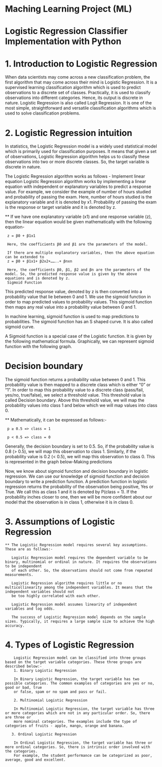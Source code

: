 # Maching Learning Project (ML)
# Logistic Regression Classifier Implementation with Python


# 1. Introduction to Logistic Regression
When data scientists may come across a new classification problem, the first algorithm that may come across their mind is Logistic Regression. It is a supervised 
learning classification algorithm which is used to predict observations to a discrete set of classes. Practically, it is used to classify observations into different categories. Hence, its output is discrete in nature. Logistic Regression is also called Logit Regression. It is one of the most simple, straightforward and versatile classification algorithms which is used to solve classification problems.

# 2. Logistic Regression intuition

  In statistics, the Logistic Regression model is a widely used statistical model which is primarily used for classification purposes. It means that given a set
  of observations, Logistic Regression algorithm helps us to classify these observations into two or more discrete classes. So, the target variable is discrete in nature.

  The Logistic Regression algorithm works as follows - Implement linear equation Logistic Regression algorithm works by implementing a linear equation with 
  independent or explanatory variables to predict a response value. For example, we consider the example of number of hours studied and probability of passing the
  exam. Here, number of hours studied is the explanatory variable and it is denoted by x1. Probability of passing the exam is the response or target variable and 
  it is denoted by z.

  ** If we have one explanatory variable (x1) and one response variable (z), then the linear equation would be given mathematically with the following equation-

     z = β0 + β1x1    

     Here, the coefficients β0 and β1 are the parameters of the model.

     If there are multiple explanatory variables, then the above equation can be extended to
     z = β0 + β1x1+ β2x2+……..+ βnxn

     Here, the coefficients β0, β1, β2 and βn are the parameters of the model. So, the predicted response value is given by the above equations and is denoted by z.
     Sigmoid Function

  This predicted response value, denoted by z is then converted into a probability value that lie between 0 and 1. We use the sigmoid function in order to map 
  predicted values to probability values. This sigmoid function then maps any real value into a probability value between 0 and 1.

  In machine learning, sigmoid function is used to map predictions to probabilities. The sigmoid function has an S shaped curve. It is also called sigmoid curve.

  A Sigmoid function is a special case of the Logistic function. It is given by the following mathematical formula. Graphically, we can represent sigmoid function 
  with the following graph.



# Decision boundary

  The sigmoid function returns a probability value between 0 and 1. This probability value is then mapped to a discrete class which is either “0” or “1”. 
  In order to map this probability value to a discrete class (pass/fail, yes/no, true/false), we select a threshold value. This threshold value is called 
  Decision boundary. Above this threshold value, we will map the probability values into class 1 and below which we will map values into class 0.
  
  ** Mathematically, it can be expressed as follows:-

     p ≥ 0.5 => class = 1

     p < 0.5 => class = 0

  Generally, the decision boundary is set to 0.5. So, if the probability value is 0.8 (> 0.5), we will map this observation to class 1. Similarly, if the 
  probability value is 0.2 (< 0.5), we will map this observation to class 0. This is represented in the graph below-Making predictions

  Now, we know about sigmoid function and decision boundary in logistic regression. We can use our knowledge of sigmoid function and decision boundary to write
  a prediction function. A prediction function in logistic regression returns the probability of the observation being positive, Yes or True. We call this as class 
  1 and it is denoted by P(class = 1). If the probability inches closer to one, then we will be more confident about our model that the observation is in class 1, 
  otherwise it is in class 0.

  # 3. Assumptions of Logistic Regression

    ** The Logistic Regression model requires several key assumptions. These are as follows:-

       Logistic Regression model requires the dependent variable to be binary, multinomial or ordinal in nature. It requires the observations to be independent 
       of each other. So, the observations should not come from repeated measurements.

       Logistic Regression algorithm requires little or no multicollinearity among the independent variables. It means that the independent variables should not 
       be too highly correlated with each other.

       Logistic Regression model assumes linearity of independent variables and log odds.

       The success of Logistic Regression model depends on the sample sizes. Typically, it requires a large sample size to achieve the high accuracy.

   # 4. Types of Logistic Regression

        Logistic Regression model can be classified into three groups based on the target variable categories. These three groups are described below:-
        1. Binary Logistic Regression

        In Binary Logistic Regression, the target variable has two possible categories. The common examples of categories are yes or no, good or bad, true
        or false, spam or no spam and pass or fail.
        
        2. Multinomial Logistic Regression

        In Multinomial Logistic Regression, the target variable has three or more categories which are not in any particular order. So, there are three or 
        more nominal categories. The examples include the type of categories of fruits - apple, mango, orange and banana.
       
       3. Ordinal Logistic Regression

        In Ordinal Logistic Regression, the target variable has three or more ordinal categories. So, there is intrinsic order involved with the categories. 
        For example, the student performance can be categorized as poor, average, good and excellent.



